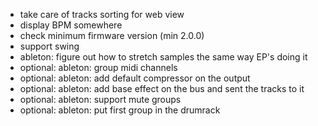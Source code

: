 - take care of tracks sorting for web view
- display BPM somewhere
- check minimum firmware version (min 2.0.0)
- support swing
- ableton: figure out how to stretch samples the same way EP's doing it
- optional: ableton: group midi channels
- optional: ableton: add default compressor on the output
- optional: ableton: add base effect on the bus and sent the tracks to it
- optional: ableton: support mute groups
- optional: ableton: put first group in the drumrack
